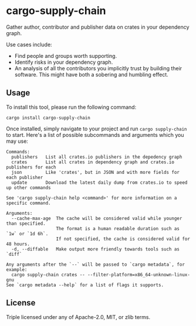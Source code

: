 # cargo-supply-chain

Gather author, contributor and publisher data on crates in your dependency graph.

Use cases include:

- Find people and groups worth supporting.
- Identify risks in your dependency graph.
- An analysis of all the contributors you implicitly trust by building their software. This might have both a sobering and humbling effect.

## Usage

To install this tool, please run the following command:

```shell
cargo install cargo-supply-chain
```

Once installed, simply navigate to your project and run `cargo supply-chain` to start. Here's a list of possible subcommands and arguments which you may use:

```none
Commands:
  publishers   List all crates.io publishers in the depedency graph
  crates       List all crates in dependency graph and crates.io publishers for each
  json         Like 'crates', but in JSON and with more fields for each publisher
  update       Download the latest daily dump from crates.io to speed up other commands

See 'cargo supply-chain help <command>' for more information on a specific command.

Arguments:
  --cache-max-age  The cache will be considered valid while younger than specified.
                   The format is a human readable duration such as `1w` or `1d 6h`.
                   If not specified, the cache is considered valid for 48 hours.
  -d, --diffable   Make output more friendly towards tools such as `diff`

Any arguments after the `--` will be passed to `cargo metadata`, for example:
  cargo supply-chain crates -- --filter-platform=x86_64-unknown-linux-gnu
See `cargo metadata --help` for a list of flags it supports.
```

## License

Triple licensed under any of Apache-2.0, MIT, or zlib terms.
